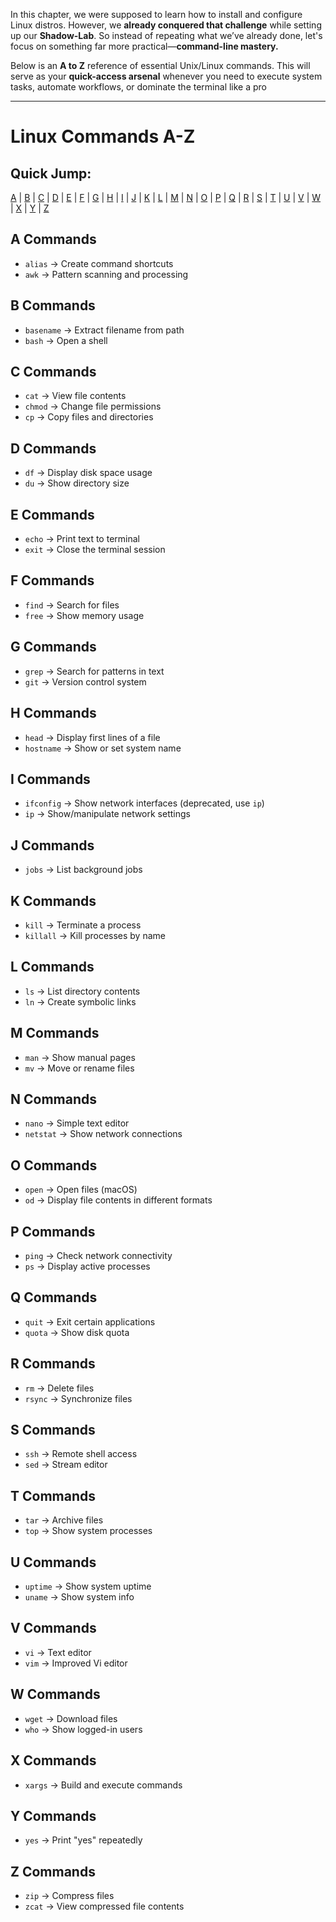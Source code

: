 In this chapter, we were supposed to learn how to install and configure Linux distros. However, we **already conquered that challenge** while setting up our **Shadow-Lab**. So instead of repeating what we’ve already done, let's focus on something far more practical—**command-line mastery.**

Below is an **A to Z** reference of essential Unix/Linux commands. This will serve as your **quick-access arsenal** whenever you need to execute system tasks, automate workflows, or dominate the terminal like a pro

---

# Linux Commands A-Z

## Quick Jump:
[A](#a-commands) | [B](#b-commands) | [C](#c-commands) | [D](#d-commands) | [E](#e-commands) | [F](#f-commands) | [G](#g-commands) | [H](#h-commands) | [I](#i-commands) | [J](#j-commands) | [K](#k-commands) | [L](#l-commands) | [M](#m-commands) | [N](#n-commands) | [O](#o-commands) | [P](#p-commands) | [Q](#q-commands) | [R](#r-commands) | [S](#s-commands) | [T](#t-commands) | [U](#u-commands) | [V](#v-commands) | [W](#w-commands) | [X](#x-commands) | [Y](#y-commands) | [Z](#z-commands)  

## A Commands
- `alias` → Create command shortcuts  
- `awk` → Pattern scanning and processing  

## B Commands
- `basename` → Extract filename from path  
- `bash` → Open a shell  

## C Commands
- `cat` → View file contents  
- `chmod` → Change file permissions  
- `cp` → Copy files and directories  

## D Commands
- `df` → Display disk space usage  
- `du` → Show directory size  

## E Commands
- `echo` → Print text to terminal  
- `exit` → Close the terminal session  

## F Commands
- `find` → Search for files  
- `free` → Show memory usage  

## G Commands
- `grep` → Search for patterns in text  
- `git` → Version control system  

## H Commands
- `head` → Display first lines of a file  
- `hostname` → Show or set system name  

## I Commands
- `ifconfig` → Show network interfaces (deprecated, use `ip`)  
- `ip` → Show/manipulate network settings  

## J Commands
- `jobs` → List background jobs  

## K Commands
- `kill` → Terminate a process  
- `killall` → Kill processes by name  

## L Commands
- `ls` → List directory contents  
- `ln` → Create symbolic links  

## M Commands
- `man` → Show manual pages  
- `mv` → Move or rename files  

## N Commands
- `nano` → Simple text editor  
- `netstat` → Show network connections  

## O Commands
- `open` → Open files (macOS)  
- `od` → Display file contents in different formats  

## P Commands
- `ping` → Check network connectivity  
- `ps` → Display active processes  

## Q Commands
- `quit` → Exit certain applications  
- `quota` → Show disk quota  

## R Commands
- `rm` → Delete files  
- `rsync` → Synchronize files  

## S Commands
- `ssh` → Remote shell access  
- `sed` → Stream editor  

## T Commands
- `tar` → Archive files  
- `top` → Show system processes  

## U Commands
- `uptime` → Show system uptime  
- `uname` → Show system info  

## V Commands
- `vi` → Text editor  
- `vim` → Improved Vi editor  

## W Commands
- `wget` → Download files  
- `who` → Show logged-in users  

## X Commands
- `xargs` → Build and execute commands  

## Y Commands
- `yes` → Print "yes" repeatedly  

## Z Commands
- `zip` → Compress files  
- `zcat` → View compressed file contents  
